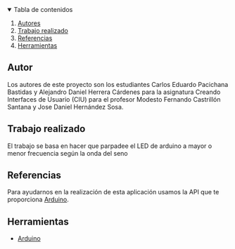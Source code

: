 <!-- TABLE OF CONTENTS -->
<details open="open">
  <summary>Tabla de contenidos</summary>
  <ol>
    <li>
      <a href="#Autor">Autores</a>
    </li>
    <li>
      <a href="#Trabajo realizado">Trabajo realizado</a>
    </li>
    <li><a href="#referencias">Referencias</a></li>
    <li><a href="#herramientas">Herramientas</a></li>
  </ol>
</details>


## Autor

Los autores de este proyecto son los estudiantes Carlos Eduardo Pacichana Bastidas y Alejandro Daniel Herrera Cárdenes para la asignatura Creando Interfaces de Usuario (CIU) para el profesor Modesto Fernando Castrillón Santana y Jose Daniel Hernández Sosa. 


## Trabajo realizado

El trabajo se basa en hacer que parpadee el LED de arduino a mayor o menor frecuencia según la onda del seno 


## Referencias

Para ayudarnos en la realización de esta aplicación usamos la API que te proporciona [Arduino](https://www.arduino.cc/reference/en/).

## Herramientas

* [Arduino](https://www.arduino.cc/reference/en/)



